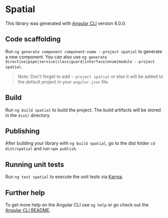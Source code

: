 # Spatial

This library was generated with [Angular CLI](https://github.com/angular/angular-cli) version 8.0.0.

## Code scaffolding

Run `ng generate component component-name --project spatial` to generate a new component. You can also use `ng generate directive|pipe|service|class|guard|interface|enum|module --project spatial`.
> Note: Don't forget to add `--project spatial` or else it will be added to the default project in your `angular.json` file. 

## Build

Run `ng build spatial` to build the project. The build artifacts will be stored in the `dist/` directory.

## Publishing

After building your library with `ng build spatial`, go to the dist folder `cd dist/spatial` and run `npm publish`.

## Running unit tests

Run `ng test spatial` to execute the unit tests via [Karma](https://karma-runner.github.io).

## Further help

To get more help on the Angular CLI use `ng help` or go check out the [Angular CLI README](https://github.com/angular/angular-cli/blob/master/README.md).
